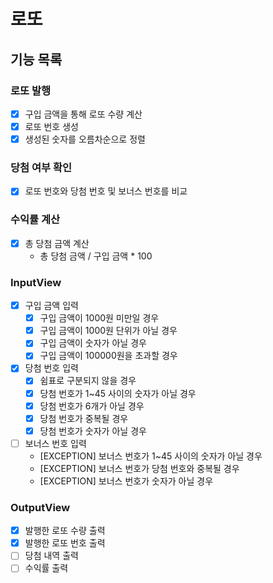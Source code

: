 # 로또

## 기능 목록

### 로또 발행
- [x] 구입 금액을 통해 로또 수량 계산
- [x] 로또 번호 생성
- [x] 생성된 숫자를 오름차순으로 정렬 

### 당첨 여부 확인
- [x] 로또 번호와 당첨 번호 및 보너스 번호를 비교

### 수익률 계산
- [x] 총 당첨 금액 계산
  - 총 당첨 금액 / 구입 금액 * 100

### InputView
- [x] 구입 금액 입력
  - [x] 구입 금액이 1000원 미만일 경우
  - [x] 구입 금액이 1000원 단위가 아닐 경우
  - [x] 구입 금액이 숫자가 아닐 경우
  - [x] 구입 금액이 100000원을 초과할 경우
- [x] 당첨 번호 입력
  - [x] 쉼표로 구분되지 않을 경우
  - [x] 당첨 번호가 1~45 사이의 숫자가 아닐 경우
  - [x] 당첨 번호가 6개가 아닐 경우
  - [x] 당첨 번호가 중복될 경우
  - [x] 당첨 번호가 숫자가 아닐 경우
- [ ] 보너스 번호 입력
  - [EXCEPTION] 보너스 번호가 1~45 사이의 숫자가 아닐 경우
  - [EXCEPTION] 보너스 번호가 당첨 번호와 중복될 경우
  - [EXCEPTION] 보너스 번호가 숫자가 아닐 경우

### OutputView
- [x] 발행한 로또 수량 출력
- [x] 발행한 로또 번호 출력
- [ ] 당첨 내역 출력
- [ ] 수익률 출력